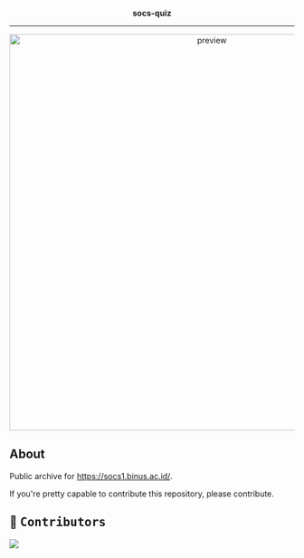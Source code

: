 <div align="justify">

<p align="center">
    <b>
        <p align="center">socs-quiz</p>
        <hr>
    </b>
</p>

<p align="center">
  <img src="https://cdn.discordapp.com/attachments/714847546903625790/1065940711117172776/image.png" width="700px" alt="preview"/>
</p>


## About
Public archive for https://socs1.binus.ac.id/.

If you're pretty capable to contribute this repository, please contribute.

## :busts_in_silhouette: <samp>Contributors</samp>
<a href="https://github.com/Yoshikazuuu/socs-quiz/graphs/contributors">
    <img src="https://contrib.rocks/image?repo=yoshikazuuu/socs-quiz"/>
</a>
</div>


